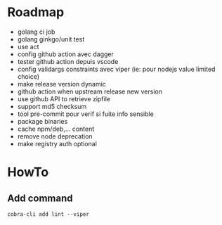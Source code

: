 # Roadmap

- golang ci job
- golang ginkgo/unit test
- use act
- config github action avec dagger
- tester github action depuis vscode
- config validargs constraints avec viper (ie: pour nodejs value limited choice)
- make release version dynamic
- github action when upstream release new version
- use github API to retrieve zipfile
- support md5 checksum
- tool pre-commit pour verif si fuite info sensible
- package binaries
- cache npm/deb,... content
- remove node deprecation
- make registry auth optional


# HowTo

## Add command

```
cobra-cli add lint --viper
```